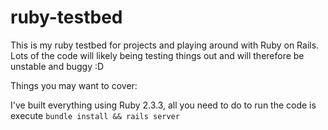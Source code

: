 # ruby-testbed

This is my ruby testbed for projects and playing around with Ruby on Rails. Lots of the code will likely being testing things out and will therefore be unstable and buggy :D

Things you may want to cover:

I've built everything using Ruby 2.3.3, all you need to do to run the code is execute `bundle install && rails server`